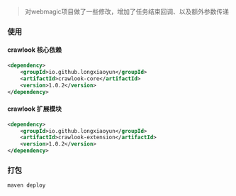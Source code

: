 ### 
> 对webmagic项目做了一些修改，增加了任务结束回调、以及额外参数传递


### 使用
#### crawlook 核心依赖
```xml
<dependency>
    <groupId>io.github.longxiaoyun</groupId>
    <artifactId>crawlook-core</artifactId>
    <version>1.0.2</version>
</dependency>
```

#### crawlook 扩展模块
```xml
<dependency>
    <groupId>io.github.longxiaoyun</groupId>
    <artifactId>crawlook-extension</artifactId>
    <version>1.0.2</version>
</dependency>
```



### 打包
```shell
maven deploy
```

